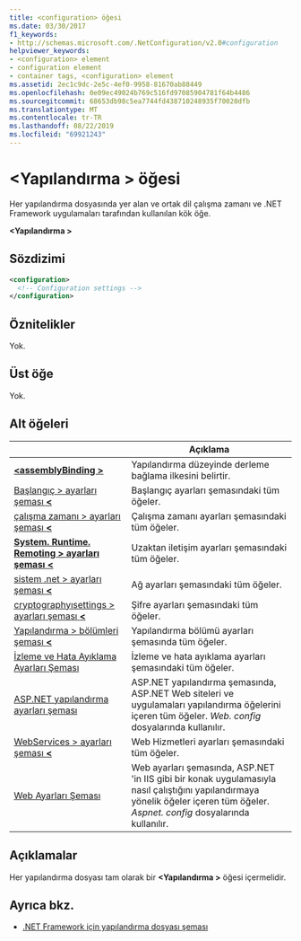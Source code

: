 ```yaml
---
title: <configuration> öğesi
ms.date: 03/30/2017
f1_keywords:
- http://schemas.microsoft.com/.NetConfiguration/v2.0#configuration
helpviewer_keywords:
- <configuration> element
- configuration element
- container tags, <configuration> element
ms.assetid: 2ec1c9dc-2e5c-4ef0-9958-81670ab88449
ms.openlocfilehash: 0e09ec49024b769c516fd97085904781f64b4486
ms.sourcegitcommit: 68653db98c5ea7744fd438710248935f70020dfb
ms.translationtype: MT
ms.contentlocale: tr-TR
ms.lasthandoff: 08/22/2019
ms.locfileid: "69921243"
---
```

# <a name="configuration-element"></a>\<Yapılandırma > öğesi

Her yapılandırma dosyasında yer alan ve ortak dil çalışma zamanı ve .NET Framework uygulamaları tarafından kullanılan kök öğe.

**\<Yapılandırma >**

## <a name="syntax"></a>Sözdizimi

```xml
<configuration>
  <!-- Configuration settings -->
</configuration>
```

## <a name="attributes"></a>Öznitelikler

Yok.

## <a name="parent-element"></a>Üst öğe

Yok.

## <a name="child-elements"></a>Alt öğeleri

|     | Açıklama |
| --- | ----------- |
| [ **\<assemblyBinding >** ](assemblybinding-element-for-configuration.md) | Yapılandırma düzeyinde derleme bağlama ilkesini belirtir.|
| [Başlangıç > ayarları şeması  **\<** ](./startup/index.md) | Başlangıç ayarları şemasındaki tüm öğeler. |
| [çalışma zamanı > ayarları şeması  **\<** ](./runtime/index.md) | Çalışma zamanı ayarları şemasındaki tüm öğeler. |
| [**System. Runtime. Remoting > ayarları şeması \<** ](https://docs.microsoft.com/previous-versions/dotnet/netframework-4.0/z415cf9a(v=vs.100)) | Uzaktan iletişim ayarları şemasındaki tüm öğeler. |
| [sistem .net > ayarları şeması  **\<** ](./network/index.md) | Ağ ayarları şemasındaki tüm öğeler. |
| [cryptographyısettings > ayarları şeması  **\<** ](./cryptography/index.md) | Şifre ayarları şemasındaki tüm öğeler. |
| [Yapılandırma > bölümleri şeması  **\<** ](configuration-sections-schema.md) | Yapılandırma bölümü ayarları şemasında tüm öğeler. |
| [İzleme ve Hata Ayıklama Ayarları Şeması](./trace-debug/index.md) | İzleme ve hata ayıklama ayarları şemasındaki tüm öğeler. |
| [ASP.NET yapılandırma ayarları şeması](https://docs.microsoft.com/previous-versions/dotnet/netframework-4.0/b5ysx397(v=vs.100)) | ASP.NET yapılandırma şemasında, ASP.NET Web siteleri ve uygulamaları yapılandırma öğelerini içeren tüm öğeler. *Web. config* dosyalarında kullanılır. |
| [WebServices > ayarları şeması  **\<** ](https://docs.microsoft.com/previous-versions/dotnet/netframework-4.0/cctwteet(v=vs.100)) | Web Hizmetleri ayarları şemasındaki tüm öğeler. |
| [Web Ayarları Şeması](./web/index.md) | Web ayarları şemasında, ASP.NET 'in IIS gibi bir konak uygulamasıyla nasıl çalıştığını yapılandırmaya yönelik öğeler içeren tüm öğeler. *Aspnet. config* dosyalarında kullanılır. |

## <a name="remarks"></a>Açıklamalar

Her yapılandırma dosyası tam olarak bir  **\<Yapılandırma >** öğesi içermelidir.

## <a name="see-also"></a>Ayrıca bkz.

- [.NET Framework için yapılandırma dosyası şeması](index.md)
